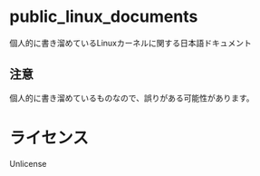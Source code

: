# public_linux_documents
個人的に書き溜めているLinuxカーネルに関する日本語ドキュメント

## 注意

個人的に書き溜めているものなので、誤りがある可能性があります。

# ライセンス

Unlicense